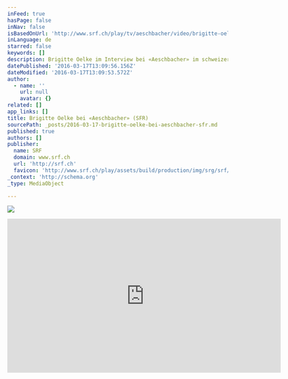 ```yaml
---
inFeed: true
hasPage: false
inNav: false
isBasedOnUrl: 'http://www.srf.ch/play/tv/aeschbacher/video/brigitte-oelke?id=a07eb3df-45fe-4150-9a8f-6ab99da4a319'
inLanguage: de
starred: false
keywords: []
description: Brigitte Oelke im Interview bei «Aeschbacher» im schweizer TV.
datePublished: '2016-03-17T13:09:56.156Z'
dateModified: '2016-03-17T13:09:53.572Z'
author:
  - name: ''
    url: null
    avatar: {}
related: []
app_links: []
title: Brigitte Oelke bei «Aeschbacher» (SFR)
sourcePath: _posts/2016-03-17-brigitte-oelke-bei-aeschbacher-sfr.md
published: true
authors: []
publisher:
  name: SRF
  domain: www.srf.ch
  url: 'http://srf.ch'
  favicon: 'http://www.srf.ch/play/assets/build/production/img/srg/srf/favicon.ico'
_context: 'http://schema.org'
_type: MediaObject

---
```

![](https://s3-us-west-2.amazonaws.com/the-grid-img/p/aa651f5bb69cd5b29462d9fba12568c0875f6a66.jpg)

<iframe src="http://cdn.embedly.com/widgets/media.html?src=https%3A%2F%2Ftp.srgssr.ch%2Fp%2Fshare%3Furn%3Durn%3Asrf%3Aais%3Avideo%3Aa07eb3df-45fe-4150-9a8f-6ab99da4a319%26start%3D0&amp;url=http%3A%2F%2Fwww.srf.ch%2Fplay%2Ftv%2Faeschbacher%2Fvideo%2Fbrigitte-oelke%3Fid%3Da07eb3df-45fe-4150-9a8f-6ab99da4a319&amp;image=http%3A%2F%2Fws.srf.ch%2Fasset%2Fimage%2Faudio%2Fb8383e3d-3370-4790-995f-5369e38e25a3%2FEPISODE_IMAGE%2F1383810857000.png%2Fscale%2Fwidth%2F640&amp;key=b7d04c9b404c499eba89ee7072e1c4f7&amp;type=text%2Fhtml&amp;schema=srf" width="624" height="351" scrolling="no" frameborder="0" allowfullscreen="allowfullscreen" style=""></iframe>